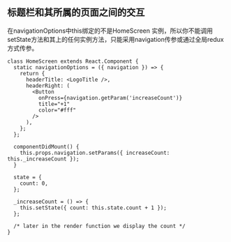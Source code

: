 ## 标题栏和其所属的页面之间的交互

在navigationOptions中this绑定的不是HomeScreen 实例，所以你不能调用setState方法和其上的任何实例方法，只能采用navigation传参或通过全局redux方式传参。

```
class HomeScreen extends React.Component {
  static navigationOptions = ({ navigation }) => {
    return {
      headerTitle: <LogoTitle />,
      headerRight: (
        <Button
          onPress={navigation.getParam('increaseCount')}
          title="+1"
          color="#fff"
        />
      ),
    };
  };

  componentDidMount() {
    this.props.navigation.setParams({ increaseCount: this._increaseCount });
  }

  state = {
    count: 0,
  };

  _increaseCount = () => {
    this.setState({ count: this.state.count + 1 });
  };

  /* later in the render function we display the count */
}
```



